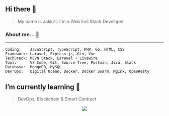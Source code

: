 ## Hi there 👋
> My name is Jakkrit. I'm a Web Full Stack Developer

### About me... 💬 
___
``` 
Coding:    JavaScript, TypeScript, PHP, Go, HTML, CSS
Framework: Laravel, Express.js, Gin, Vue
TechStack: MEVN Stack, Laravel + Livewire
Tool:      VS Code, Git, Source Tree, Postman, Jira, Slack
Database:  MongoDB, MySQL
Dev'Ops:   Digital Ocean, Docker, Docker Swarm, Nginx, OpenResty
```

## I’m currently learning 🌱
> DevOps, Blockchain & Smart Contract

<p align="center">
  <a href="https://hits.seeyoufarm.com"><img src="https://hits.seeyoufarm.com/api/count/incr/badge.svg?url=https%3A%2F%2Fgithub.com%2Fjakkrit-puts&count_bg=%2379C83D&title_bg=%23555555&icon=&icon_color=%23E7E7E7&title=hits&edge_flat=false"/></a>
</p>

<!--
**jakkrit-puts/jakkrit-puts** is a ✨ _special_ ✨ repository because its `README.md` (this file) appears on your GitHub profile.

Here are some ideas to get you started:

- 🔭 I’m currently working on ...
- 🌱 I’m currently learning ...
- 👯 I’m looking to collaborate on ...
- 🤔 I’m looking for help with ...
- 💬 Ask me about ...
- 📫 How to reach me: ...
- 😄 Pronouns: ...
- ⚡ Fun fact: ...
-->
